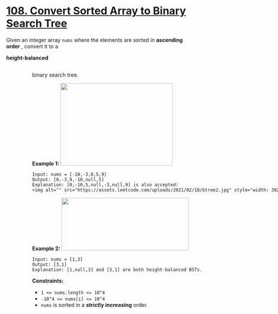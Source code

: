 # [108. Convert Sorted Array to Binary Search Tree](https://leetcode.com/problems/convert-sorted-array-to-binary-search-tree/description/)

Given an integer array `nums` where the elements are sorted in **ascending order** , convert it to a <div class="popover-wrapper inline-block" data-headlessui-state=""><div id="headlessui-popover-button-:rs:" aria-expanded="false" data-headlessui-state="">**height-balanced** <div style="position: fixed; z-index: 9999; inset: 0px auto auto 0px; transform: translate(298px, 270px);"> binary search tree.

**Example 1:**
<img alt="" src="https://assets.leetcode.com/uploads/2021/02/18/btree1.jpg" style="width: 302px; height: 222px;">

```
Input: nums = [-10,-3,0,5,9]
Output: [0,-3,9,-10,null,5]
Explanation: [0,-10,5,null,-3,null,9] is also accepted:
<img alt="" src="https://assets.leetcode.com/uploads/2021/02/18/btree2.jpg" style="width: 302px; height: 222px;">
```

**Example 2:**
<img alt="" src="https://assets.leetcode.com/uploads/2021/02/18/btree.jpg" style="width: 342px; height: 142px;">

```
Input: nums = [1,3]
Output: [3,1]
Explanation: [1,null,3] and [3,1] are both height-balanced BSTs.
```

**Constraints:**

- `1 <= nums.length <= 10^4`
- `-10^4 <= nums[i] <= 10^4`
- `nums` is sorted in a **strictly increasing** order.
